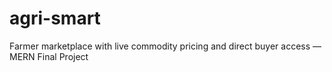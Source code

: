 # agri-smart
 Farmer marketplace with live commodity pricing and direct buyer access — MERN Final Project
